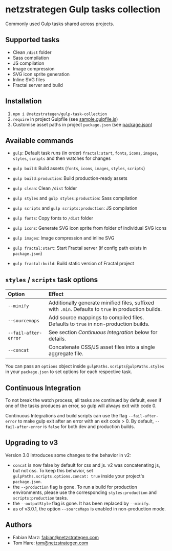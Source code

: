 # netzstrategen Gulp tasks collection

Commonly used Gulp tasks shared across projects.

## Supported tasks

- Clean `/dist` folder
- Sass compilation
- JS compilation
- Image compression
- SVG icon sprite generation
- Inline SVG files
- Fractal server and build

## Installation

1. `npm i @netzstrategen/gulp-task-collection`
2. `require` in project Gulpfile (see [sample.gulpfile.js](https://github.com/netzstrategen/gulp-task-collection/blob/master/sample.gulpfile.js))
3. Customise asset paths in project `package.json` (see [package.json](https://github.com/netzstrategen/gulp-task-collection/blob/master/package.json))

## Available commands

- `gulp`: Default task runs (in order) `fractal:start`, `fonts`, `icons`, `images`, `styles`, `scripts` and then watches for changes
- `gulp build`: Build assets (`fonts`, `icons`, `images`, `styles`, `scripts`)
- `gulp build:production`: Build production-ready assets

- `gulp clean`: Clean `/dist` folder
- `gulp styles` and `gulp styles:production`: Sass compilation
- `gulp scripts` and `gulp scripts:production`: JS compilation
- `gulp fonts`: Copy fonts to `/dist` folder
- `gulp icons`: Generate SVG icon sprite from folder of individual SVG icons
- `gulp images`: Image compression and inline SVG
- `gulp fractal:start`: Start Fractal server (if config path exists in `package.json`)
- `gulp fractal:build`: Build static version of Fractal project

## `styles` / `scripts` task options

Option | Effect
:--- | :---
`--minify` | Additionally generate minified files, suffixed with `.min`. Defaults to `true` in production builds.
`--sourcemaps` | Add source mappings to compiled files. Defaults to `true` in non-production builds.
`--fail-after-error` | See section _Continuous Integration_ below for details.
`--concat` | Concatenate CSS/JS asset files into a single aggregate file.

You can pass an `options` object inside `gulpPaths.scripts`/`gulpPaths.styles` in your `package.json` to set options for each respective task.

## Continuous Integration

To not break the watch process, all tasks are continued by default, even if one of the tasks produces an error, so gulp will always exit with code 0.

Continuous Integrations and build scripts can use the flag `--fail-after-error` to make gulp exit after an error with an exit code > 0. By default, `--fail-after-error` is `false` for both dev and production builds.

## Upgrading to v3

Version 3.0 introduces some changes to the behavior in v2:

- `concat` is now false by default for css and js. v2 was concatenating js, but not css. To keep this behavior, set `gulpPaths.scripts.options.concat: true` inside your project's `package.json`.
- the `--production` flag is gone. To run a build for production environments, please use the corresponding `styles:production` and `scripts:production` tasks.
- the `--outputStyle` flag is gone. It has been replaced by `--minify`.
- as of v3.0.1, the option `--sourceMaps` is enabled in non-production mode.
## Authors

- Fabian Marz: [fabian@netzstrategen.com](fabian@netzstrategen.com)
- Tom Hare: [tom@netzstrategen.com](tom@netzstrategen.com)
